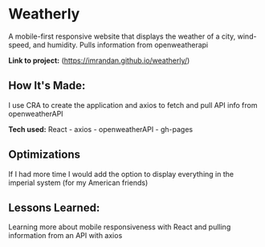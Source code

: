 # Weatherly
A mobile-first responsive website that displays the weather of a city, wind-speed, and humidity. Pulls information from openweatherapi

**Link to project:** (https://imrandan.github.io/weatherly/)

## How It's Made:
I use CRA to create the application and axios to fetch and pull API info from openweatherAPI

**Tech used:** React - axios - openweatherAPI - gh-pages

## Optimizations

If I had more time I would add the option to display everything in the imperial system (for my American friends)

## Lessons Learned:

Learning more about mobile responsiveness with React and pulling information from an API with axios
